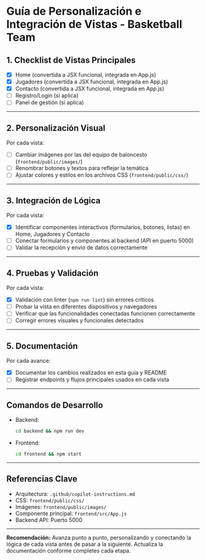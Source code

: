 # Guía de Personalización e Integración de Vistas - Basketball Team

## 1. Checklist de Vistas Principales
- [x] Home (convertida a JSX funcional, integrada en App.js)
- [x] Jugadores (convertida a JSX funcional, integrada en App.js)
- [x] Contacto (convertida a JSX funcional, integrada en App.js)
- [ ] Registro/Login (si aplica)
- [ ] Panel de gestión (si aplica)

---

## 2. Personalización Visual
Por cada vista:
- [ ] Cambiar imágenes por las del equipo de baloncesto (`frontend/public/images/`)
- [ ] Renombrar botones y textos para reflejar la temática
- [ ] Ajustar colores y estilos en los archivos CSS (`frontend/public/css/`)

---

## 3. Integración de Lógica
Por cada vista:
- [x] Identificar componentes interactivos (formularios, botones, listas) en Home, Jugadores y Contacto
- [ ] Conectar formularios y componentes al backend (API en puerto 5000)
- [ ] Validar la recepción y envío de datos correctamente

---

## 4. Pruebas y Validación
Por cada vista:
- [x] Validación con linter (`npm run lint`) sin errores críticos
- [ ] Probar la vista en diferentes dispositivos y navegadores
- [ ] Verificar que las funcionalidades conectadas funcionen correctamente
- [ ] Corregir errores visuales y funcionales detectados

---

## 5. Documentación
Por cada avance:
- [x] Documentar los cambios realizados en esta guía y README
- [ ] Registrar endpoints y flujos principales usados en cada vista

---

## Comandos de Desarrollo
- Backend:  
  ```bash
  cd backend && npm run dev
  ```
- Frontend:  
  ```bash
  cd frontend && npm start
  ```

---

## Referencias Clave
- Arquitectura: `.github/copilot-instructions.md`
- CSS: `frontend/public/css/`
- Imágenes: `frontend/public/images/`
- Componente principal: `frontend/src/App.js`
- Backend API: Puerto 5000

---

**Recomendación:** Avanza punto a punto, personalizando y conectando la lógica de cada vista antes de pasar a la siguiente. Actualiza la documentación conforme completes cada etapa.
